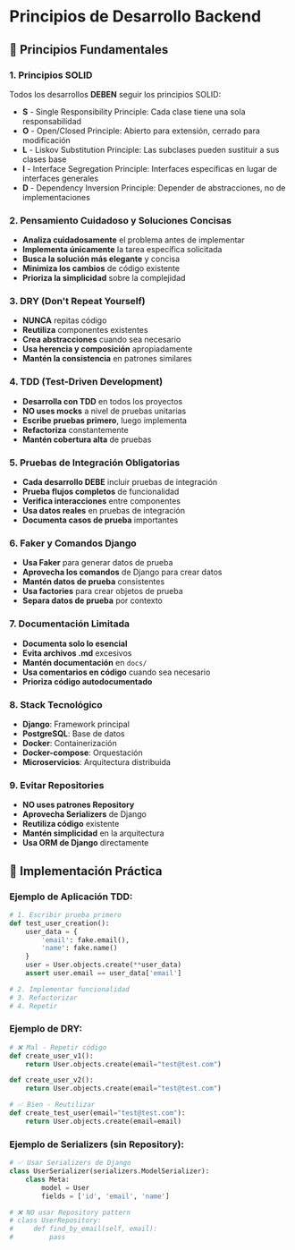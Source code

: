 # Principios de Desarrollo Backend

## 🎯 Principios Fundamentales

### 1. Principios SOLID
Todos los desarrollos **DEBEN** seguir los principios SOLID:

- **S** - Single Responsibility Principle: Cada clase tiene una sola responsabilidad
- **O** - Open/Closed Principle: Abierto para extensión, cerrado para modificación
- **L** - Liskov Substitution Principle: Las subclases pueden sustituir a sus clases base
- **I** - Interface Segregation Principle: Interfaces específicas en lugar de interfaces generales
- **D** - Dependency Inversion Principle: Depender de abstracciones, no de implementaciones

### 2. Pensamiento Cuidadoso y Soluciones Concisas
- **Analiza cuidadosamente** el problema antes de implementar
- **Implementa únicamente** la tarea específica solicitada
- **Busca la solución más elegante** y concisa
- **Minimiza los cambios** de código existente
- **Prioriza la simplicidad** sobre la complejidad

### 3. DRY (Don't Repeat Yourself)
- **NUNCA** repitas código
- **Reutiliza** componentes existentes
- **Crea abstracciones** cuando sea necesario
- **Usa herencia y composición** apropiadamente
- **Mantén la consistencia** en patrones similares

### 4. TDD (Test-Driven Development)
- **Desarrolla con TDD** en todos los proyectos
- **NO uses mocks** a nivel de pruebas unitarias
- **Escribe pruebas primero**, luego implementa
- **Refactoriza** constantemente
- **Mantén cobertura alta** de pruebas

### 5. Pruebas de Integración Obligatorias
- **Cada desarrollo DEBE** incluir pruebas de integración
- **Prueba flujos completos** de funcionalidad
- **Verifica interacciones** entre componentes
- **Usa datos reales** en pruebas de integración
- **Documenta casos de prueba** importantes

### 6. Faker y Comandos Django
- **Usa Faker** para generar datos de prueba
- **Aprovecha los comandos** de Django para crear datos
- **Mantén datos de prueba** consistentes
- **Usa factories** para crear objetos de prueba
- **Separa datos de prueba** por contexto

### 7. Documentación Limitada
- **Documenta solo lo esencial**
- **Evita archivos .md** excesivos
- **Mantén documentación** en `docs/`
- **Usa comentarios en código** cuando sea necesario
- **Prioriza código autodocumentado**

### 8. Stack Tecnológico
- **Django**: Framework principal
- **PostgreSQL**: Base de datos
- **Docker**: Containerización
- **Docker-compose**: Orquestación
- **Microservicios**: Arquitectura distribuida

### 9. Evitar Repositories
- **NO uses patrones Repository**
- **Aprovecha Serializers** de Django
- **Reutiliza código** existente
- **Mantén simplicidad** en la arquitectura
- **Usa ORM de Django** directamente

## 🚀 Implementación Práctica

### Ejemplo de Aplicación TDD:
```python
# 1. Escribir prueba primero
def test_user_creation():
    user_data = {
        'email': fake.email(),
        'name': fake.name()
    }
    user = User.objects.create(**user_data)
    assert user.email == user_data['email']

# 2. Implementar funcionalidad
# 3. Refactorizar
# 4. Repetir
```

### Ejemplo de DRY:
```python
# ❌ Mal - Repetir código
def create_user_v1():
    return User.objects.create(email="test@test.com")

def create_user_v2():
    return User.objects.create(email="test@test.com")

# ✅ Bien - Reutilizar
def create_test_user(email="test@test.com"):
    return User.objects.create(email=email)
```

### Ejemplo de Serializers (sin Repository):
```python
# ✅ Usar Serializers de Django
class UserSerializer(serializers.ModelSerializer):
    class Meta:
        model = User
        fields = ['id', 'email', 'name']

# ❌ NO usar Repository pattern
# class UserRepository:
#     def find_by_email(self, email):
#         pass
``` 